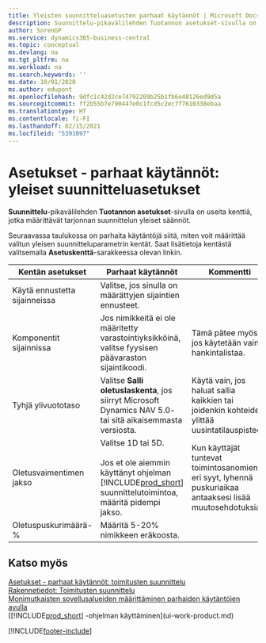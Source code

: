 ```yaml
---
title: Yleisten suunnitteluasetusten parhaat käytännöt | Microsoft Docs
description: Suunnittelu-pikavälilehden Tuotannon asetukset-sivulla on useita kenttiä, jotka määrittävät tarjonnan suunnittelun yleiset säännöt.
author: SorenGP
ms.service: dynamics365-business-central
ms.topic: conceptual
ms.devlang: na
ms.tgt_pltfrm: na
ms.workload: na
ms.search.keywords: ''
ms.date: 10/01/2020
ms.author: edupont
ms.openlocfilehash: 9dfc1c42d2ce74792209b25b1fb6e48126ed9d5a
ms.sourcegitcommit: ff2b55b7e790447e0c1fcd5c2ec7f7610338ebaa
ms.translationtype: HT
ms.contentlocale: fi-FI
ms.lasthandoff: 02/15/2021
ms.locfileid: "5391097"
---
```

# <a name="setup-best-practices-global-planning-setup"></a>Asetukset - parhaat käytännöt: yleiset suunnitteluasetukset
**Suunnittelu**-pikavälilehden **Tuotannon asetukset**-sivulla on useita kenttiä, jotka määrittävät tarjonnan suunnittelun yleiset säännöt.  

 Seuraavassa taulukossa on parhaita käytäntöjä siitä, miten voit määrittää valitun yleisen suunnitteluparametrin kentät. Saat lisätietoja kentästä valitsemalla **Asetuskenttä**-sarakkeessa olevan linkin.  

|Kentän asetukset|Parhaat käytännöt|Kommentti|  
|-----------------|-------------------|-------------|  
|Käytä ennustetta sijainneissa|Valitse, jos sinulla on määrättyjen sijaintien ennusteet.||  
|Komponentit sijainnissa|Jos nimikkeitä ei ole määritetty varastointiyksikköinä, valitse fyysisen päävaraston sijaintikoodi.|Tämä pätee myös, jos käytetään vain hankintalistaa.|  
|Tyhjä ylivuototaso|Valitse **Salli oletuslaskenta**, jos siirryt Microsoft Dynamics NAV 5.0- tai sitä aikaisemmasta versiosta.|Käytä vain, jos haluat sallia kaikkien tai joidenkin kohteiden ylittää uusintatilauspisteen.|  
|Oletusvaimentimen jakso|Valitse 1D tai 5D.<br /><br /> Jos et ole aiemmin käyttänyt ohjelman [!INCLUDE[prod_short](includes/prod_short.md)] suunnittelutoimintoa, määritä pidempi jakso.|Kun käyttäjät tuntevat toimintosanomien eri syyt, lyhennä puskuriaikaa antaaksesi lisää muutosehdotuksia.|  
|Oletuspuskurimäärä-%|Määritä 5-20% nimikkeen eräkoosta.||  

## <a name="see-also"></a>Katso myös  
 [Asetukset - parhaat käytännöt: toimitusten suunnittelu](setup-best-practices-supply-planning.md)   
 [Rakennetiedot: Toimitusten suunnittelu](design-details-supply-planning.md)   
 [Monimutkaisten sovellusalueiden määrittäminen parhaiden käytäntöjen avulla](set-up-complex-application-areas-using-best-practices.md)  
 [[!INCLUDE[prod_short](includes/prod_short.md)] -ohjelman käyttäminen](ui-work-product.md)


[!INCLUDE[footer-include](includes/footer-banner.md)]